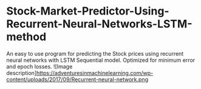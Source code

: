 # Stock-Market-Predictor-Using-Recurrent-Neural-Networks-LSTM-method
An easy to use program for predicting the Stock prices using recurrent neural networks with LSTM Sequential model. Optimized for minimum error and epoch losses.
![Image description]https://adventuresinmachinelearning.com/wp-content/uploads/2017/09/Recurrent-neural-network.png
